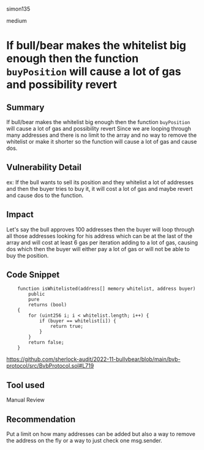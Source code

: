 simon135

medium

# If  bull/bear makes the whitelist big enough then the function `buyPosition` will cause a lot of gas and possibility revert

## Summary
If  bull/bear makes the whitelist big enough then the function `buyPosition` will cause a lot of gas and possibility revert
Since we are looping through many addresses and there is no limit to the array and no way to remove the whitelist or make it shorter so the function will cause a lot of gas and cause dos.
## Vulnerability Detail
ex:
If the bull wants to sell its position and they whitelist a lot of addresses and then the buyer tries to buy it, it will cost a lot of gas and maybe revert and cause dos to the function.
## Impact
Let's say the bull approves 100 addresses then the buyer will loop through all those addresses looking for his address which can be at the last of the array and will cost at least 6 gas per iteration adding to a lot of gas, causing dos which then the buyer will either pay a lot of gas or will not be able to buy the position.
## Code Snippet
```solidity 
    function isWhitelisted(address[] memory whitelist, address buyer)
        public
        pure
        returns (bool)
    {
        for (uint256 i; i < whitelist.length; i++) {
            if (buyer == whitelist[i]) {
                return true;
            }
        }
        return false;
    }

```
https://github.com/sherlock-audit/2022-11-bullvbear/blob/main/bvb-protocol/src/BvbProtocol.sol#L719
## Tool used

Manual Review

## Recommendation
Put a limit on how many addresses can be added but also a way to remove the address on the fly or a way to just check one msg.sender.